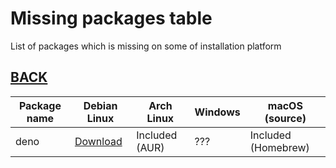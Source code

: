# Missing packages table

List of packages which is missing on some of installation platform

## [BACK](../MISSING.md)

| Package name | Debian Linux                   | Arch Linux     | Windows | macOS (source)      |
| ------------ | ------------------------------ | -------------- | ------- | ------------------- |
| deno         | [Download](https://deno.land/) | Included (AUR) | ???     | Included (Homebrew) |
